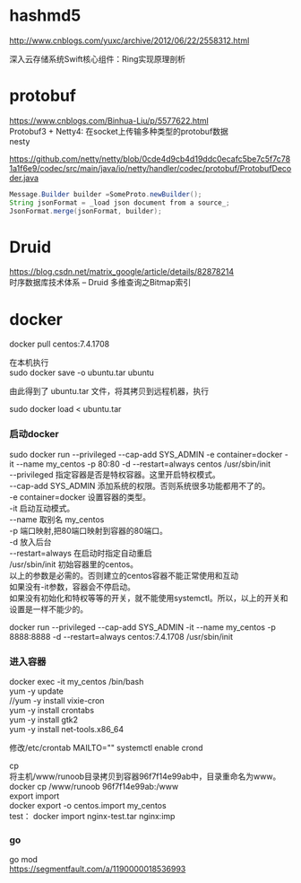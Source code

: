 # hashmd5

http://www.cnblogs.com/yuxc/archive/2012/06/22/2558312.html

深入云存储系统Swift核心组件：Ring实现原理剖析


# protobuf
https://www.cnblogs.com/Binhua-Liu/p/5577622.html  
Protobuf3 + Netty4: 在socket上传输多种类型的protobuf数据  
nesty  
  
https://github.com/netty/netty/blob/0cde4d9cb4d19ddc0ecafc5be7c5f7c781a1f6e9/codec/src/main/java/io/netty/handler/codec/protobuf/ProtobufDecoder.java  

```java
Message.Builder builder =SomeProto.newBuilder();
String jsonFormat = _load json document from a source_;
JsonFormat.merge(jsonFormat, builder);
```

# Druid
https://blog.csdn.net/matrix_google/article/details/82878214   
时序数据库技术体系 – Druid 多维查询之Bitmap索引   

# docker
docker pull centos:7.4.1708  

在本机执行  
sudo docker save -o ubuntu.tar ubuntu  
  
由此得到了 ubuntu.tar 文件，将其拷贝到远程机器，执行  
  
sudo docker load < ubuntu.tar  

### 启动docker
sudo docker run --privileged --cap-add SYS_ADMIN -e container=docker -it --name my_centos -p 80:80  -d  --restart=always centos /usr/sbin/init    
--privileged 指定容器是否是特权容器。这里开启特权模式。  
--cap-add SYS_ADMIN 添加系统的权限。否则系统很多功能都用不了的。  
-e container=docker 设置容器的类型。  
-it 启动互动模式。  
--name 取别名 my_centos  
-p 端口映射,把80端口映射到容器的80端口。  
-d 放入后台  
--restart=always 在启动时指定自动重启  
/usr/sbin/init 初始容器里的centos。  
以上的参数是必需的。否则建立的centos容器不能正常使用和互动  
如果没有-it参数，容器会不停启动。  
如果没有初始化和特权等等的开关，就不能使用systemctl。所以，以上的开关和设置是一样不能少的。  
  
docker run --privileged --cap-add SYS_ADMIN -it --name my_centos -p 8888:8888 -d --restart=always centos:7.4.1708 /usr/sbin/init
### 进入容器  
docker exec -it my_centos /bin/bash   
yum -y update  
//yum -y install vixie-cron  
yum -y install crontabs  
yum -y install gtk2  
yum -y install net-tools.x86_64  

修改/etc/crontab MAILTO=""
 systemctl enable crond  
   
cp  
将主机/www/runoob目录拷贝到容器96f7f14e99ab中，目录重命名为www。  
docker cp /www/runoob 96f7f14e99ab:/www  
export import  
docker export -o centos.import my_centos  
test： docker import nginx-test.tar nginx:imp  


### go
go mod  
https://segmentfault.com/a/1190000018536993  
